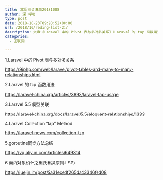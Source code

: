 ```yaml
---
title: 本周阅读清单20181008
author: 深 呼吸
type: post
date: 2018-10-23T09:28:52+00:00
url: /2018/10/reding-list-21/
description: 文章《Laravel 中的 Pivot 表与多对多关系》《Laravel 的 tap 函数用法》《Laravel 5.5 模型关联》《Laravel Collection “tap” Method》《goroutine同步方法总结》等
categories:
  - 互联网

---
```

1.Laravel 中的 Pivot 表与多对多关系
  
<a href="https://9iphp.com/web/laravel/pivot-tables-and-many-to-many-relationships.html" target="_blank" rel="noopener nofollow">https://9iphp.com/web/laravel/pivot-tables-and-many-to-many-relationships.html</a>

2.Laravel 的 tap 函数用法
  
<a href="https://laravel-china.org/articles/3893/laravel-tap-usage" rel="noopener nofollow" target="_blank">https://laravel-china.org/articles/3893/laravel-tap-usage</a>

3.Laravel 5.5 模型关联
  
<a href="https://laravel-china.org/docs/laravel/5.5/eloquent-relationships/1333" rel="noopener nofollow" target="_blank">https://laravel-china.org/docs/laravel/5.5/eloquent-relationships/1333</a>

4.Laravel Collection “tap” Method
  
<a href="https://laravel-news.com/collection-tap" rel="noopener nofollow" target="_blank">https://laravel-news.com/collection-tap</a>

5.goroutine同步方法总结
  
<a href="https://yq.aliyun.com/articles/649314" target="_blank" rel="noopener nofollow">https://yq.aliyun.com/articles/649314</a>

6.面向对象设计之里氏替换原则(LSP)
  
<a href="https://juejin.im/post/5a31ecedf265da43346fed08" rel="noopener nofollow" target="_blank">https://juejin.im/post/5a31ecedf265da43346fed08</a>